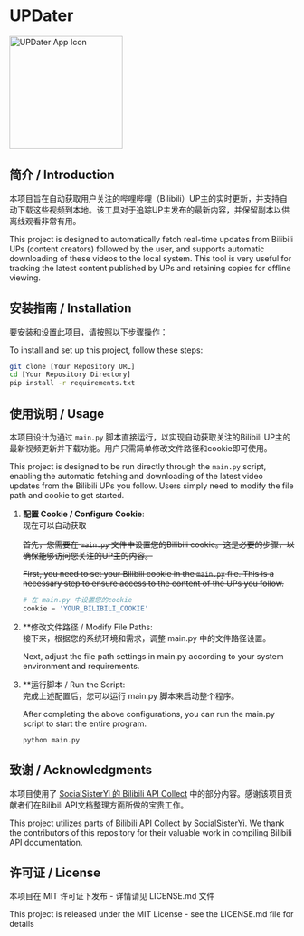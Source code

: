 # UPDater
<img src="https://github.com/Renouncelove/UPDater/blob/main/Updater_icon.png" width="200" alt="UPDater App Icon">


## 简介 / Introduction

本项目旨在自动获取用户关注的哔哩哔哩（Bilibili）UP主的实时更新，并支持自动下载这些视频到本地。该工具对于追踪UP主发布的最新内容，并保留副本以供离线观看非常有用。

This project is designed to automatically fetch real-time updates from Bilibili UPs (content creators) followed by the user, and supports automatic downloading of these videos to the local system. This tool is very useful for tracking the latest content published by UPs and retaining copies for offline viewing.


## 安装指南 / Installation

要安装和设置此项目，请按照以下步骤操作：

To install and set up this project, follow these steps:

```bash
git clone [Your Repository URL]
cd [Your Repository Directory]
pip install -r requirements.txt
```

## 使用说明 / Usage

本项目设计为通过 `main.py` 脚本直接运行，以实现自动获取关注的Bilibili UP主的最新视频更新并下载功能。用户只需简单修改文件路径和cookie即可使用。

This project is designed to be run directly through the `main.py` script, enabling the automatic fetching and downloading of the latest video updates from the Bilibili UPs you follow. Users simply need to modify the file path and cookie to get started.

1. **配置 Cookie / Configure Cookie**:  
   现在可以自动获取
   
   ~~首先，您需要在 `main.py` 文件中设置您的Bilibili cookie。这是必要的步骤，以确保能够访问您关注的UP主的内容。~~

   ~~First, you need to set your Bilibili cookie in the `main.py` file. This is a necessary step to ensure access to the content of the UPs you follow.~~
   
   ```python
   # 在 main.py 中设置您的cookie
   cookie = 'YOUR_BILIBILI_COOKIE'
   ```
3. **修改文件路径 / Modify File Paths:  
   接下来，根据您的系统环境和需求，调整 main.py 中的文件路径设置。

   Next, adjust the file path settings in main.py according to your system environment and requirements.
   
4. **运行脚本 / Run the Script:  
   完成上述配置后，您可以运行 main.py 脚本来启动整个程序。

   After completing the above configurations, you can run the main.py script to start the entire program.
   ```
   python main.py
   ```

## 致谢 / Acknowledgments

本项目使用了 [SocialSisterYi 的 Bilibili API Collect](https://github.com/SocialSisterYi/bilibili-API-collect) 中的部分内容。感谢该项目贡献者们在Bilibili API文档整理方面所做的宝贵工作。

This project utilizes parts of [Bilibili API Collect by SocialSisterYi](https://github.com/SocialSisterYi/bilibili-API-collect). We thank the contributors of this repository for their valuable work in compiling Bilibili API documentation.


## 许可证 / License
本项目在 MIT 许可证下发布 - 详情请见 LICENSE.md 文件

This project is released under the MIT License - see the LICENSE.md file for details
